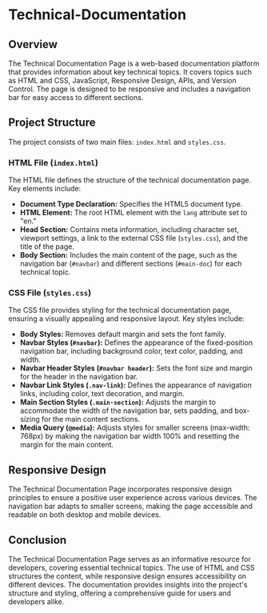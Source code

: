 # Technical-Documentation

## Overview

The Technical Documentation Page is a web-based documentation platform that provides information about key technical topics. It covers topics such as HTML and CSS, JavaScript, Responsive Design, APIs, and Version Control. The page is designed to be responsive and includes a navigation bar for easy access to different sections.

## Project Structure

The project consists of two main files: `index.html` and `styles.css`.

### HTML File (`index.html`)

The HTML file defines the structure of the technical documentation page. Key elements include:

- **Document Type Declaration:** Specifies the HTML5 document type.
- **HTML Element:** The root HTML element with the `lang` attribute set to "en."
- **Head Section:** Contains meta information, including character set, viewport settings, a link to the external CSS file (`styles.css`), and the title of the page.
- **Body Section:** Includes the main content of the page, such as the navigation bar (`#navbar`) and different sections (`#main-doc`) for each technical topic.

### CSS File (`styles.css`)

The CSS file provides styling for the technical documentation page, ensuring a visually appealing and responsive layout. Key styles include:

- **Body Styles:** Removes default margin and sets the font family.
- **Navbar Styles (`#navbar`):** Defines the appearance of the fixed-position navigation bar, including background color, text color, padding, and width.
- **Navbar Header Styles (`#navbar header`):** Sets the font size and margin for the header in the navigation bar.
- **Navbar Link Styles (`.nav-link`):** Defines the appearance of navigation links, including color, text decoration, and margin.
- **Main Section Styles (`.main-section`):** Adjusts the margin to accommodate the width of the navigation bar, sets padding, and box-sizing for the main content sections.
- **Media Query (`@media`):** Adjusts styles for smaller screens (max-width: 768px) by making the navigation bar width 100% and resetting the margin for the main content.

## Responsive Design

The Technical Documentation Page incorporates responsive design principles to ensure a positive user experience across various devices. The navigation bar adapts to smaller screens, making the page accessible and readable on both desktop and mobile devices.

## Conclusion

The Technical Documentation Page serves as an informative resource for developers, covering essential technical topics. The use of HTML and CSS structures the content, while responsive design ensures accessibility on different devices. The documentation provides insights into the project's structure and styling, offering a comprehensive guide for users and developers alike.
